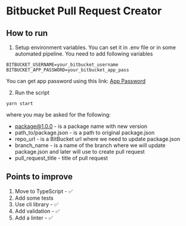 # Bitbucket Pull Request Creator

## How to run

1. Setup environment variables. You can set it in .env file or in some automated pipeline. You need to add following variables

```
BITBUCKET_USERNAME=your_bitbucket_username
BITBUCKET_APP_PASSWORD=your_bitbucket_app_pass
```

You can get app password using this link: [App Password](https://bitbucket.org/account/settings/app-passwords/)

2. Run the script

```
yarn start
```

where you may be asked for the following:

- package@1.0.0 - is a package name with new version
- path_to/package.json - is a path to original package.json
- repo_url - is a BitBucket url where we need to update package.json
- branch_name - is a name of the branch where we will update package.json and later will use to create pull request
- pull_request_title - title of pull request

## Points to improve

1. Move to TypeScript - ✅
2. Add some tests
3. Use cli library - ✅
4. Add validation - ✅
5. Add a linter - ✅
